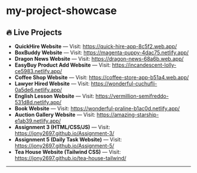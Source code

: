 # my-project-showcase

## 🔥 Live Projects

- **QuickHire Website** — Visit: https://quick-hire-app-8c5f2.web.app/
- **BoxBuddy Website** — Visit: https://magenta-puppy-4dac75.netlify.app/
- **Dragon News Website** — Visit: https://dragon-news-68a6b.web.app/
- **EasyBuy Product Add Website** — Visit: https://incandescent-lolly-ce5983.netlify.app/
- **Coffee Shop Website** — Visit: https://coffee-store-app-b51a4.web.app/
- **Lawyer Hired Website** — Visit: https://wonderful-cuchufli-0a5de6.netlify.app/
- **English Lesson Website** — Visit: https://vermillion-semifreddo-531d8d.netlify.app/
- **Book Website** — Visit: https://wonderful-praline-b1ac0d.netlify.app/
- **Auction Gallery Website** — Visit: https://amazing-starship-e1ab39.netlify.app/
- **Assignment 3 (HTML/CSS/JS)** — Visit: https://jony2697.github.io/Assignment-3/
- **Assignment 5 (Daily Task Website)** — Visit: https://jony2697.github.io/Assignment-5/
- **Tea House Website (Tailwind CSS)** — Visit: https://jony2697.github.io/tea-house-tailwind/

---


